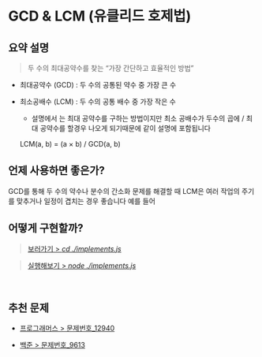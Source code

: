 # GCD & LCM (유클리드 호제법)

## 요약 설명

> 두 수의 최대공약수를 찾는 “가장 간단하고 효율적인 방법”

- 최대공약수 (GCD) : 두 수의 공통된 약수 중 가장 큰 수
- 최소공배수 (LCM) : 두 수의 공통 배수 중 가장 작은 수

  - 설명에서 는 최대 공약수를 구하는 방법이지만 최소 공배수가 두수의 곱에 / 최대 공약수를 할경우 나오게 되기때문에 같이 설명에 포함됩니다

  LCM(a, b) = (a × b) / GCD(a, b)
  <br/>

## 언제 사용하면 좋은가?

GCD를 통해 두 수의 약수나 분수의 간소화 문제를 해결할 때
LCM은 여러 작업의 주기를 맞추거나 일정이 겹치는 경우 좋습니다
예를 들어
<br/>

## 어떻게 구현할까?

> [보러가기 > _cd ./implements.js_](https://github.com/keeprok/MOZARAM/blob/main/Curriculum-For-PCCP/Ch-1/1-1/GCD-LCM.js)

> [실행해보기 > _node ./implements.js_](https://www.typescriptlang.org/play/?#code/Q)

<br/>

## 추천 문제

- [프로그래머스 > 문제번호\_12940](https://school.programmers.co.kr/learn/courses/30/lessons/12940)

- [백준 > 문제번호\_9613](https://www.acmicpc.net/submit/9613)
  <br/>
